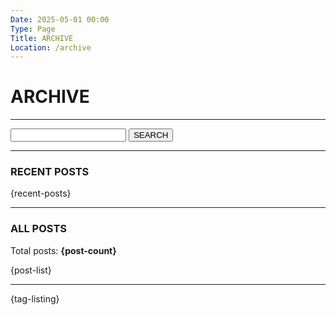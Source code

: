 ```yaml
---
Date: 2025-05-01 00:00
Type: Page
Title: ARCHIVE
Location: /archive
---
```


# ARCHIVE

---

<form action="/" method="get" class="search">
<label for="search"></label>
<input type="text" name="search">
<button type="submit">SEARCH</button>
</form>

---

### RECENT POSTS

{recent-posts}

---

### ALL POSTS

Total posts: **{post-count}**

{post-list}

---

{tag-listing}
